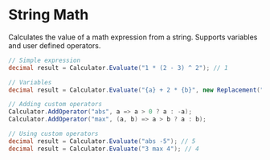 # String Math
Calculates the value of a math expression from a string.
Supports variables and user defined operators.

```csharp
// Simple expression
decimal result = Calculator.Evaluate("1 * (2 - 3) ^ 2"); // 1

// Variables
decimal result = Calculator.Evaluate("{a} + 2 * {b}", new Replacement("a", 2), new Replacement("b", 1)); // 4

// Adding custom operators
Calculator.AddOperator("abs", a => a > 0 ? a : -a);
Calculator.AddOperator("max", (a, b) => a > b ? a : b);

// Using custom operators
decimal result = Calculator.Evaluate("abs -5"); // 5
decimal result = Calculator.Evaluate("3 max 4"); // 4
```
